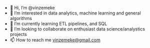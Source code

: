 - 👋 Hi, I’m @vinzemeke
- 👀 I’m interested in data analytics, machine learning and general algorithms
- 🌱 I’m currently learning ETL pipelines, and SQL
- 💞️ I’m looking to collaborate on enthusiast data science/analystics projects
- 📫 How to reach me vinzemeke@gmail.com

<!---
vinzemeke/vinzemeke is a ✨ special ✨ repository because its `README.md` (this file) appears on your GitHub profile.
You can click the Preview link to take a look at your changes.
--->
